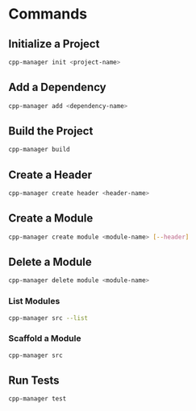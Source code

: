 # Commands

## Initialize a Project
```bash
cpp-manager init <project-name>
```

## Add a Dependency
```bash
cpp-manager add <dependency-name>
```

## Build the Project
```bash
cpp-manager build
```

## Create a Header
```bash
cpp-manager create header <header-name>
```

## Create a Module
```bash
cpp-manager create module <module-name> [--header]
```

## Delete a Module
```bash
cpp-manager delete module <module-name>
```

### List Modules
```bash
cpp-manager src --list
```

### Scaffold a Module
```bash
cpp-manager src
```


## Run Tests
```bash
cpp-manager test
```
